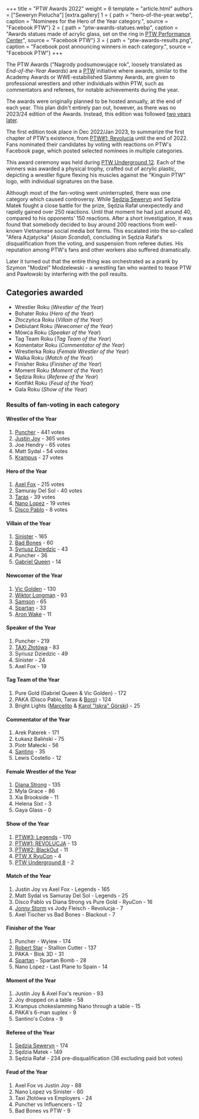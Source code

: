 +++
title = "PTW Awards 2022"
weight = 6
template = "article.html"
authors = ["Seweryn Pielucha"]
[extra.gallery]
1 = { path = "hero-of-the-year.webp", caption = "Nominees for the Hero of the Year category.", source = "Facebook PTW"}
2 = { path = "ptw-awards-statues.webp", caption = "Awards statues made of acrylic glass, set on the ring in [PTW Performance Center](@/v/ptw-targowa.md)", source = "Facebook PTW"}
3 = { path = "ptw-awards-results.png", caption = "Facebook post announcing winners in each category.", source = "Facebook PTW"}
+++

The PTW Awards ("Nagrody podsumowujące rok", loosely translated as _End-of-the-Year Awards_) are a [PTW](@/o/ptw.md) initiative where awards, similar to the Academy Awards or WWE-estabilished Slammy Awards, are given to professional wrestlers and other individuals within PTW, such as commentators and referees, for notable achievements during the year.

<!-- more -->

The awards were originally planned to be hosted annually, at the end of each year. This plan didn't entirely pan out, however, as there was no 2023/24 edition of the Awards. Instead, this edition was followed [two years later](@/a/ptw-awards-2024.md).

The first edition took place in Dec 2022/Jan 2023, to summarize the first chapter of PTW's existence, from [PTW#1: Revolucja](@/e/ptw/2021-10-09-ptw-1-revolucja.md) until the end of 2022.
Fans nominated their candidates by voting with reactions on PTW's Facebook page, which posted selected nominees in multiple categories.

This award ceremony was held during [PTW Underground 12](@/e/ptw/2023-02-26-ptw-underground-12.md).
Each of the winners was awarded a physical trophy, crafted out of acrylic plastic, depicting a wrestler figure flexing his muscles against the "Kinguin PTW" logo, with individual signatures on the base.

Although most of the fan-voting went uninterrupted, there was one category which caused controversy.
While [Sędzia Seweryn](@/w/sedzia-seweryn.md) and Sędzia Matek fought a close battle for the prize, Sędzia Rafał unexpectedly and rapidly gained over 250 reactions.
Until that moment he had just around 40, compared to his opponents' 150 reactions.
After a short investigation, it was found that somebody decided to buy around 200 reactions from well-known Vietnamese social media bot farms.
This escalated into the so-called "Afera Azjatycka" (_Asian Scandal_), concluding in Sędzia Rafał's disqualification from the voting, and suspension from referee duties.
His reputation among PTW's fans and other workers also suffered dramatically.

Later it turned out that the entire thing was orchestrated as a prank by Szymon "Modzel" Modzelewski - a wrestling fan who wanted to tease PTW and Pawłowski by interfering with the poll results.

## Categories awarded

- Wrestler Roku (_Wrestler of the Year_)
- Bohater Roku (_Hero of the Year_)
- Złoczyńca Roku (_Villain of the Year_)
- Debiutant Roku (_Newcomer of the Year_)
- Mówca Roku (_Speaker of the Year_)
- Tag Team Roku (_Tag Team of the Year_)
- Komentator Roku (_Commentator of the Year_)
- Wrestlerka Roku (_Female Wrestler of the Year_)
- Walka Roku (_Match of the Year_)
- Finisher Roku (_Finisher of the Year_)
- Moment Roku (_Moment of the Year_)
- Sędzia Roku (_Referee of the Year_)
- Konflikt Roku (_Feud of the Year_)
- Gala Roku (_Show of the Year_)

### Results of fan-voting in each category

#### Wrestler of the Year

1. [Puncher](@/w/puncher.md) - 441 votes
2. [Justin Joy](@/w/justin-joy.md) - 365 votes
3. Joe Hendry - 65 votes
4. Matt Sydal - 54 votes
5. [Krampus](@/w/krampus.md) - 27 votes

#### Hero of the Year

1. [Axel Fox](@/w/axel-fox.md) - 215 votes
2. Samuray Del Sol - 40 votes
3. [Taras](@/w/taras.md) - 39 votes
4. [Nano Lopez](@/w/nano-lopez.md) - 19 votes
5. [Disco Pablo](@/w/disco-pablo.md) - 8 votes

#### Villain of the Year

1. [Sinister](@/w/sinister.md) - 165
2. [Bad Bones](@/w/bad-bones.md) - 60
3. [Syriusz Dziedzic](@/w/dziedzic.md) - 43
4. Puncher - 36
5. [Gabriel Queen](@/w/gabriel-queen.md) - 14

#### Newcomer of the Year

1. [Vic Golden](@/w/vic-golden.md) - 130
2. [Wiktor Longman](@/w/wiktor-longman.md) - 93
3. [Samson](@/w/samson.md) - 65
4. [Spartan](@/w/spartan.md) - 33
5. [Aron Wake](@/w/aron-wake.md) - 11

#### Speaker of the Year

1. Puncher - 219
2. [TAXI Złotówa](@/w/taxi-zlotowa.md) - 83
3. Syriusz Dziedzic - 49
4. Sinister - 24
5. Axel Fox - 19

#### Tag Team of the Year

1. Pure Gold (Gabriel Queen & Vic Golden) - 172
2. PAKA (Disco Pablo, Taras & [Boro](@/w/boro.md)) - 124
3. Bright Lights ([Marcelito](@/w/marcelito.md) & [Karol "Iskra" Górski](@/w/iskra.md)) - 25

#### Commentator of the Year

1. Arek Paterek - 171
2. Łukasz Baliński - 75
3. Piotr Małecki - 56
4. [Santino](@/w/santino.md) - 35
5. Lewis Costello - 12

#### Female Wrestler of the Year

1. [Diana Strong](@/w/diana-strong.md) - 135
2. Myla Grace - 86
3. Xia Brookside - 11
4. Helena Sixt - 3
5. Gaya Glass - 0

#### Show of the Year

1. [PTW#3: Legends](@/e/ptw/2022-11-26-ptw-3-legends.md) - 170
2. [PTW#1: REVOLUCJA](@/e/ptw/2021-10-09-ptw-1-revolucja.md) - 13
3. [PTW#2: BlackOut](@/e/ptw/2022-02-19-ptw-2-blackout.md) - 11
4. [PTW X RyuCon](@/e/ptw/2022-07-31-ptw-x-ryucon.md) - 4
5. [PTW Underground 8](@/e/ptw/2022-09-25-ptw-underground-8.md) - 2

#### Match of the Year

1. Justin Joy vs Axel Fox - Legends - 165
2. Matt Sydal vs Samuray Del Sol - Legends - 25
3. Disco Pablo vs Diana Strong vs Pure Gold - RyuCon - 16
4. [Jonny Storm](@/w/jonny-storm.md) vs Jody Fleisch - Revolucja - 7
5. Axel Tischer vs Bad Bones - Blackout - 7

#### Finisher of the Year

1. Puncher - Wylew - 174
2. [Robert Star](@/w/robert-star.md) - Stallion Cutter - 137
3. PAKA - Blok 3D - 31
4. [Spartan](@/w/spartan.md) - Spartan Bomb - 28
5. Nano Lopez - Last Plane to Spain - 14

#### Moment of the Year

1. Justin Joy & Axel Fox's reunion - 93
2. Joy dropped on a table - 58
3. Krampus chokeslamming Nano through a table - 15
4. PAKA's 6-man suplex - 9
5. Santino's Cobra - 9

#### Referee of the Year

1. [Sędzia Seweryn](@/w/sedzia-seweryn.md) - 174
2. Sędzia Matek - 149
3. Sędzia Rafał - 234 pre-disqualification (36 excluding paid bot votes)

#### Feud of the Year

1. Axel Fox vs Justin Joy - 88
2. Nano Lopez vs Sinister - 60
3. Taxi Złotówa vs Employers - 24
4. Puncher vs Influencers - 12
5. Bad Bones vs PTW - 9

